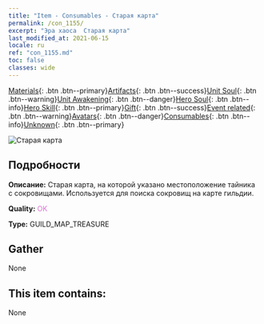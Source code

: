 ```yaml
---
title: "Item - Consumables - Старая карта"
permalink: /con_1155/
excerpt: "Эра хаоса  Старая карта"
last_modified_at: 2021-06-15
locale: ru
ref: "con_1155.md"
toc: false
classes: wide
---
```

 [Materials](/ItemsRU/){: .btn .btn--primary}[Artifacts](/ItemsRU/Artifacts/){: .btn .btn--success}[Unit Soul](/ItemsRU/UnitSoul/){: .btn .btn--warning}[Unit Awakening](/ItemsRU/UnitAwakening/){: .btn .btn--danger}[Hero Soul](/ItemsRU/HeroSoul/){: .btn .btn--info}[Hero Skill](/ItemsRU/HeroSkill/){: .btn .btn--primary}[Gift](/ItemsRU/Gift/){: .btn .btn--success}[Event related](/ItemsRU/Events/){: .btn .btn--warning}[Avatars](/ItemsRU/Avatars/){: .btn .btn--danger}[Consumables](/ItemsRU/Consumables/){: .btn .btn--info}[Unknown](/ItemsRU/Unknown/){: .btn .btn--primary}

 ![Старая карта](/images/t/i_810101.png)

## Подробности
 **Описание:** Старая карта, на которой указано местоположение тайника с сокровищами. Используется для поиска сокровищ на карте гильдии.

 **Quality:** <span style="color: #DA70D6">OK</span>

 **Type:** GUILD_MAP_TREASURE

## Gather

  None

## This item contains:

  None

